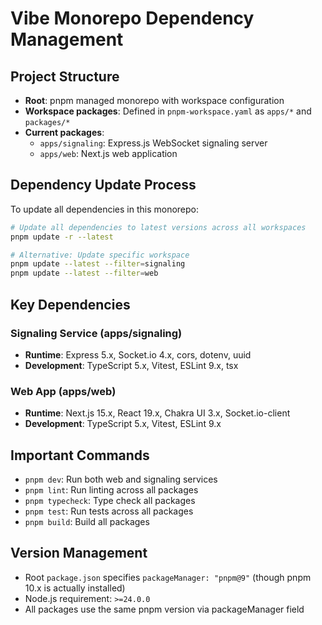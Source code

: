 # Vibe Monorepo Dependency Management

## Project Structure
- **Root**: pnpm managed monorepo with workspace configuration
- **Workspace packages**: Defined in `pnpm-workspace.yaml` as `apps/*` and `packages/*`
- **Current packages**:
  - `apps/signaling`: Express.js WebSocket signaling server
  - `apps/web`: Next.js web application

## Dependency Update Process
To update all dependencies in this monorepo:

```bash
# Update all dependencies to latest versions across all workspaces
pnpm update -r --latest

# Alternative: Update specific workspace
pnpm update --latest --filter=signaling
pnpm update --latest --filter=web
```

## Key Dependencies
### Signaling Service (apps/signaling)
- **Runtime**: Express 5.x, Socket.io 4.x, cors, dotenv, uuid
- **Development**: TypeScript 5.x, Vitest, ESLint 9.x, tsx

### Web App (apps/web)  
- **Runtime**: Next.js 15.x, React 19.x, Chakra UI 3.x, Socket.io-client
- **Development**: TypeScript 5.x, Vitest, ESLint 9.x

## Important Commands
- `pnpm dev`: Run both web and signaling services
- `pnpm lint`: Run linting across all packages
- `pnpm typecheck`: Type check all packages
- `pnpm test`: Run tests across all packages
- `pnpm build`: Build all packages

## Version Management
- Root `package.json` specifies `packageManager: "pnpm@9"` (though pnpm 10.x is actually installed)
- Node.js requirement: `>=24.0.0`
- All packages use the same pnpm version via packageManager field